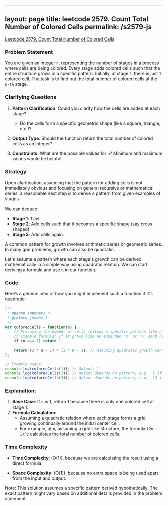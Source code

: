 
---
layout: page
title: leetcode 2579. Count Total Number of Colored Cells
permalink: /s2579-js
---
[Leetcode 2579. Count Total Number of Colored Cells](https://algoadvance.github.io/algoadvance/l2579)
### Problem Statement

You are given an integer `n`, representing the number of stages in a process where cells are being colored. Every stage adds colored cells such that the entire structure grows in a specific pattern. Initially, at stage 1, there is just 1 colored cell. The task is to find out the total number of colored cells at the `n-th` stage.

### Clarifying Questions

1. **Pattern Clarification**: Could you clarify how the cells are added at each stage? 
   - Do the cells form a specific geometric shape (like a square, triangle, etc.)?
   
2. **Output Type**: Should the function return the total number of colored cells as an integer?
   
3. **Constraints**: What are the possible values for `n`? Minimum and maximum values would be helpful.

### Strategy

Upon clarification, assuming that the pattern for adding cells is not immediately obvious and focusing on general recursive or mathematical series, a reasonable next step is to derive a pattern from given examples of stages.

We can deduce:
- **Stage 1**: 1 cell
- **Stage 2**: Add cells such that it becomes a specific shape (say cross shaped)
- **Stage 3**: Add cells again. 

A common pattern for growth involves arithmetic series or geometric series. In many grid problems, growth can also be quadratic.

Let's assume a pattern where each stage's growth can be derived mathematically in a simple way using quadratic relation. We can start deriving a formula and use it in our function.

### Code

Here’s a general idea of how you might implement such a function if it's quadratic:

```javascript
/**
 * @param {number} n
 * @return {number}
 */
var coloredCells = function(n) {
    // Presuming the number of cells follows a specific pattern like n^2 or similar.
    // Example formula: If it grows like an expanded 'X' or '+' each new stage adds (4 * n - 4) cells
    if (n === 1) return 1;
    
    return (2 * n - 1) * (2 * n - 1); // Assuming quadratic growth centered around the initial cell
};

// Example usage:
console.log(coloredCells(1)); // Output: 1
console.log(coloredCells(2)); // Output depends on pattern, e.g., 5 if it follows cross shape
console.log(coloredCells(3)); // Output depends on pattern, e.g., 13 if follows same pattern
```

### Explanation:

1. **Base Case**: If `n` is 1, return 1 because there is only one colored cell at stage 1.
2. **Formula Calculation**:
   - Assuming a quadratic relation where each stage forms a grid growing continually around the initial center cell.
   - For example, at `n`, assuming a grid-like structure, the formula `(2n - 1)^2` calculates the total number of colored cells.

### Time Complexity

- **Time Complexity**: \(O(1)\), because we are calculating the result using a direct formula.
  
- **Space Complexity**: \(O(1)\), because no extra space is being used apart from the input and output.

Note: This solution assumes a specific pattern derived hypothetically. The exact pattern might vary based on additional details provided in the problem statement.